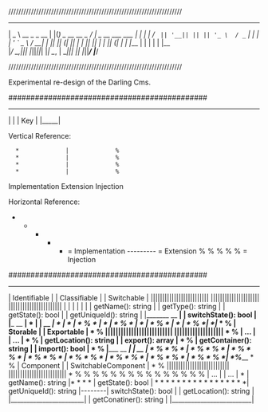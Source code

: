 /////////////////////////////////////////////////////////////////////

 ____                _  _                  ____
|  _ \   __ _  _ __ | |(_) _ __    __ _   / ___| _ __ ___   ___
| | | | / _` || '__|| || || '_ \  / _` | | |    | '_ ` _ \ / __|
| |_| || (_| || |   | || || | | || (_| | | |___ | | | | | |\__ \
|____/  \__,_||_|   |_||_||_| |_| \__, |  \____||_| |_| |_||___/
                                  |___/

/////////////////////////////////////////////////////////////////////


Experimental re-design of the Darling Cms.


#############################################

 _____
|     |
| Key |
|_____|

Vertical  Reference:

      *             |             %
      *             |             %
      *             |             %
      *             |             %
Implementation   Extension    Injection


Horizontal Reference:

* * * * * = Implementation
--------- = Extension
% % % % % = Injection

#############################################



 ________________________                ___________________                 _____________________
|  Identifiable         |               |  Classifiable     |               |  Switchable         |
|||||||||||||||||||||||||               |||||||||||||||||||||               |||||||||||||||||||||||
|                       |               |                   |               |                     |
| getName(): string     |               | getType(): string |               | getState(): bool    |
| getUniqueId(): string |               |_______ __ ________|               | switchState(): bool |
|_________ __ __________|                       *  |                        |________ __ _________|
          *  |                                  *  |                                 *  %
          *  |                                  *  |                                 *  %
          *  |                                  *  |                                 *  %
          *  |                                  *  |                                 *  %
 _________*__|___________                 ______*__|_______                          *  %
|  Storable              |               |  Exportable     |                         *  %
||||||||||||||||||||||||||               |||||||||||||||||||                         *  %
| ...                    |               | ...             |                         *  %
| getLocation(): string  |               | export(): array |                         *  %
| getContainer(): string |               | import(): bool  |                         *  %
|_______ __ _____________|               |______ __ _______|                         *  %
        *  %                                    *  |                                 *  %
        *  %                                    *  |                                 *  %
        *  %                                    *  |                                 *  %
        *  %                                    *  |                                 *  %
        *  %                                    *  |                                 *  %
        *  %                                    *  |                                 *  %
        *  %                                    *  |                                 *  %
        *  %                              ______*__|_______________          ________*__%___________
        *  %                             |  Component              |        |  SwitchableComponent  |
        *  %                             |||||||||||||||||||||||||||        |||||||||||||||||||||||||
        *  % % % % % % % % % % % % % % % | ...                     |        | ...                   |
        *                                | getName(): string       |* * * * | getState(): bool      |
        * * * * * * * * * * * * * * * * *| getUniqueId(): string   |--------| switchState(): bool   |
                                         | getLocation(): string   |        |_______________________|
                                         | getConatiner(): string  |
                                         |_________________________|


